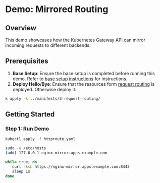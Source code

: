 # Demo: Mirrored Routing

## Overview
This demo showcases how the Kubernetes Gateway API can mirror incoming requests to different backends.

## Prerequisites
1. **Base Setup**: Ensure the base setup is completed before running this demo. Refer to [base setup instructions](../../README.md) for instructions.
2. **Deploy Hello/Bye**: Ensure that the resources form [request routing](../3-request-routing/kustomization.yaml) is deployed. Otherwise deploy it:
```sh
k apply -k ../manifests/3-request-routing/
```

## Getting Started

### Step 1: Run Demo
```sh
kubectl apply -f httproute.yaml

sudo -e /etc/hosts
(add) 127.0.0.1 nginx-mirror.apps.example.com

while true; do
   curl -ksL https://nginx-mirror.apps.example.com:8443
   sleep 1s
done
```